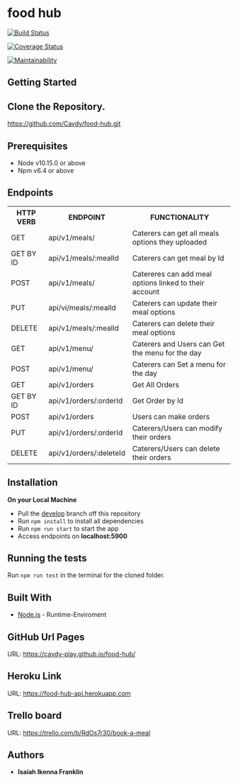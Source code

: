 # food hub

[![Build Status](https://travis-ci.org/Cavdy/food-hub.svg?branch=order-api-test)](https://travis-ci.org/Cavdy/food-hub)

[![Coverage Status](https://coveralls.io/repos/github/cavdy-play/food-hub/badge.svg?branch=add-codeclimate)](https://coveralls.io/github/cavdy-play/food-hub?branch=add-codeclimate)

[![Maintainability](https://api.codeclimate.com/v1/badges/2125ffc869ccec6424a4/maintainability)](https://codeclimate.com/github/Cavdy/food-hub/maintainability)

## Getting Started

## Clone the Repository.

https://github.com/Cavdy/food-hub.git

## Prerequisites

- Node v10.15.0 or above
- Npm v6.4 or above

## Endpoints

<table>
<tr>
    <th>HTTP VERB</th>
	<th>ENDPOINT</th>
	<th>FUNCTIONALITY</th>
</tr>
<tr>
	<td>GET</td>
	<td>api/v1/meals/</td>
	<td>Caterers can get all meals options they uploaded</td>
</tr>
<tr>
	<td>GET BY ID</td>
	<td>api/v1/meals/:mealId</td>
	<td>Caterers can get meal by Id</td>
</tr>
<tr>
	<td>POST</td>
	<td>api/v1/meals/</td>
	<td>Catereres can add meal options linked to their account</td>
</tr>
<tr>
	<td>PUT</td>
	<td>api/vi/meals/:mealId</td>
	<td>Caterers can update their meal options</td>
</tr>
<tr>
	<td>DELETE</td>
	<td>api/v1/meals/:mealId</td>
	<td>Caterers can delete their meal options</td>
</tr>
<tr>
	<td>GET</td>
	<td>api/v1/menu/</td>
	<td>Caterers and Users can Get the menu for the day </td>
</tr>
<tr>
	<td>POST</td>
	<td>api/v1/menu/</td>
	<td>Caterers can Set a menu for the day</td>
</tr>
<tr>
	<td>GET</td>
	<td>api/v1/orders</td>
	<td>Get All Orders</td>
</tr>
<tr>
	<td>GET BY ID</td>
	<td>api/v1/orders/:orderId</td>
	<td>Get Order by Id</td>
</tr>
<tr>
	<td>POST</td>
	<td>api/v1/orders</td>
	<td>Users can make orders</td>
</tr>
<tr>
	<td>PUT</td>
	<td>api/v1/orders/:orderId</td>
	<td>Caterers/Users can modify their orders</td>
</tr>
<tr>
	<td>DELETE</td>
	<td>api/v1/orders/:deleteId</td>
	<td>Caterers/Users can delete their orders</td>
</tr>
</table>

## Installation

**On your Local Machine**

- Pull the [develop](https://github.com/Cavdy/food-hub.git) branch off this repository
- Run `npm install` to install all dependencies
- Run `npm run start` to start the app
- Access endpoints on **localhost:5900**

## Running the tests

Run `npm run test` in the terminal for the cloned folder.

## Built With

- [Node.js](http://www.nodejs.org/) - Runtime-Enviroment

## GitHub Url Pages

URL: https://cavdy-play.github.io/food-hub/

## Heroku Link

URL: https://food-hub-api.herokuapp.com

## Trello board

URL: https://trello.com/b/RdOs7r30/book-a-meal

## Authors

- **Isaiah Ikenna Franklin**
